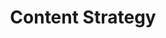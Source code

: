 ---
# This topic lives at
# https://digital.gov/topics/content-strategy

slug: "content-strategy"

# Topic Title
title: "Content Strategy"

# description — keep it short and clear
summary: ""


# Weight
weight: 2

# For more information on managing topics,
# see https://github.com/GSA/digitalgov.gov/wiki
---